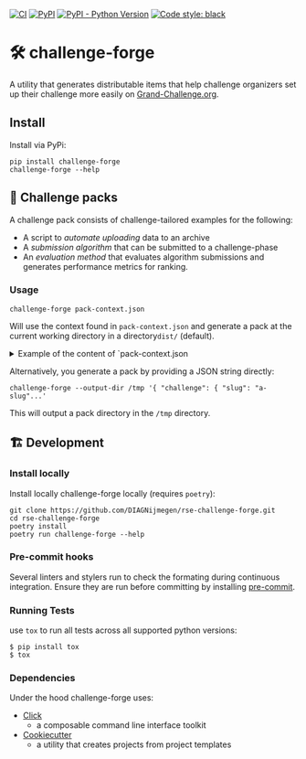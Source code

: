 [![CI](https://github.com/DIAGNijmegen/rse-challenge-forge/actions/workflows/ci.yml/badge.svg?branch=main)](https://github.com/DIAGNijmegen/rse-challenge-forge/actions/workflows/ci.yml/badge.svg?branch=main)
[![PyPI](https://img.shields.io/pypi/v/challenge-forge)](https://pypi.org/project/challenge-forge/)
[![PyPI - Python Version](https://img.shields.io/pypi/pyversions/challenge-forge)](https://pypi.org/project/challenge-forge/)
[![Code style: black](https://img.shields.io/badge/code%20style-black-000000.svg)](https://github.com/psf/black)

#  🛠️ challenge-forge

A utility that generates distributable items that help challenge organizers set up their challenge more easily on
[Grand-Challenge.org](https://grand-challenge.org/).

## Install

Install via PyPi:

```shell
pip install challenge-forge
challenge-forge --help
```

## 🎒 Challenge packs

A challenge pack consists of challenge-tailored examples for the following:
* A script to _automate uploading_ data to an archive
* A _submission algorithm_ that can be submitted to a challenge-phase
* An _evaluation method_ that evaluates algorithm submissions and generates performance
  metrics for ranking.


### Usage
```shell
challenge-forge pack-context.json
```
Will use the context found in `pack-context.json` and generate a pack at the current working directory in
a directory`dist/` (default).

<details>

<summary> Example of the content of `pack-context.json </summary>

```JSON
  {
      "challenge": {
          "slug": "challenge-slug",
          "phases": [
              {
                  "slug": "phase-slug",
                  "archive": {
                      "url": "https://grand-challenge.org/archives/archive-slug/"
                  },
                  "inputs": [
                      {
                          "slug": "input-civ-slug",
                          "relative_path": "images/input-value"
                      },
                      {
                          "slug": "another-input-civ-slug",
                          "relative_path": "images/another-input-value"
                      }
                  ],
                  "outputs": [
                      {
                          "slug": "output-civ-slug",
                          "relative_path": "images/output-value"
                      }
                  ]
              },
              {
                  "slug": "another-phase-slug",
                  "archive": {
                      "url": "https://grand-challenge.org/archives/another-archive-slug/"
                  },
                  "inputs": [
                      {
                          "slug": "input-ci-slug",
                          "relative_path": "images/input-value"
                      },
                      {
                          "slug": "another-input-ci-slug",
                          "relative_path": "images/another-input-value"
                      }
                  ],
                  "outputs": [
                      {
                          "slug": "output-ci-slug",
                          "relative_path": "images/output-value"
                      }
                  ]
              }
          ]
      }
  }
```
</details>

Alternatively, you generate a pack by providing a JSON string directly:

```shell
challenge-forge --output-dir /tmp '{ "challenge": { "slug": "a-slug"...'
```
This will output a pack directory in the `/tmp` directory.

## 🏗️ Development

### Install locally
Install locally challenge-forge locally (requires `poetry`):

```shell
git clone https://github.com/DIAGNijmegen/rse-challenge-forge.git
cd rse-challenge-forge
poetry install
poetry run challenge-forge --help
```

### Pre-commit hooks
Several linters and stylers run to check the formating during continuous integration. Ensure they are run before
committing by installing [pre-commit](https://pre-commit.com/).


### Running Tests
use `tox` to run all tests across all supported python versions:
```
$ pip install tox
$ tox
```

### Dependencies
Under the hood challenge-forge uses:
* [Click](https://palletsprojects.com/p/click/)
  * a composable command line interface toolkit
* [Cookiecutter](https://github.com/cookiecutter/cookiecutter)
  * a utility that creates projects from project templates
